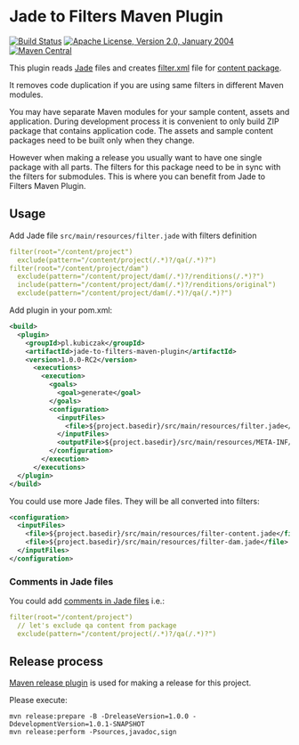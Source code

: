 Jade to Filters Maven Plugin
============================

[![Build Status](https://travis-ci.org/wiiitek/jade-to-filters-maven-plugin.svg?branch=master)](https://travis-ci.org/wiiitek/jade-to-filters-maven-plugin)
[![Apache License, Version 2.0, January 2004](https://img.shields.io/github/license/cognifide/aet.svg?label=License)](http://www.apache.org/licenses/)
[![Maven Central](https://img.shields.io/maven-central/v/pl.kubiczak/jade-to-filters-maven-plugin.svg?label=Maven%20Central)](http://search.maven.org/#search%7Cga%7C1%7Cg%3A%22pl.kubiczak%22%20AND%20a%3A%22jade-to-filters-maven-plugin%22)

This plugin reads [Jade] files and creates [filter.xml] file for [content package].

It removes code duplication if you are using same filters in different Maven modules.

You may have separate Maven modules for your sample content, assets and application. During development process it is convenient to only build ZIP package that contains application code. The assets and sample content packages need to be built only when they change.

However when making a release you usually want to have one single package with all parts. The filters for this package need to be in sync with the filters for submodules. This is where you can benefit from Jade to Filters Maven Plugin.

Usage
-----

Add Jade file `src/main/resources/filter.jade` with filters definition

```yaml
filter(root="/content/project")
  exclude(pattern="/content/project(/.*)?/qa(/.*)?")
filter(root="/content/project/dam")
  exclude(pattern="/content/project/dam(/.*)?/renditions(/.*)?")
  include(pattern="/content/project/dam(/.*)?/renditions/original")
  exclude(pattern="/content/project/dam(/.*)?/qa(/.*)?")
```

Add plugin in your pom.xml:

```xml
<build>
  <plugin>
    <groupId>pl.kubiczak</groupId>
    <artifactId>jade-to-filters-maven-plugin</artifactId>
    <version>1.0.0-RC2</version>
      <executions>
        <execution>
          <goals>
            <goal>generate</goal>
          </goals>
          <configuration>
            <inputFiles>
              <file>${project.basedir}/src/main/resources/filter.jade</file>
            </inputFiles>
            <outputFile>${project.basedir}/src/main/resources/META-INF/vault/filter.xml</outputFile>
          </configuration>
        </execution>
      </executions>
  </plugin>
</build>
```

You could use more Jade files. They will be all converted into filters:

```xml
<configuration>
  <inputFiles>
    <file>${project.basedir}/src/main/resources/filter-content.jade</file>
    <file>${project.basedir}/src/main/resources/filter-dam.jade</file>
  </inputFiles>
</configuration>
```

### Comments in Jade files

You could add [comments in Jade files] i.e.:

```yaml
filter(root="/content/project")
  // let's exclude qa content from package
  exclude(pattern="/content/project(/.*)?/qa(/.*)?")
```

Release process
---------------

[Maven release plugin] is used for making a release for this project.

Please execute:

```
mvn release:prepare -B -DreleaseVersion=1.0.0 -DdevelopmentVersion=1.0.1-SNAPSHOT
mvn release:perform -Psources,javadoc,sign
```

[Jade]: http://jade-lang.com/
[filter.xml]: http://jackrabbit.apache.org/filevault/filter.html
[content package]: https://helpx.adobe.com/experience-manager/6-3/sites/administering/using/package-manager.html
[comments in Jade files]: http://jade-lang.com/reference/comments
[Maven release plugin]: http://maven.apache.org/maven-release/maven-release-plugin/index.html
